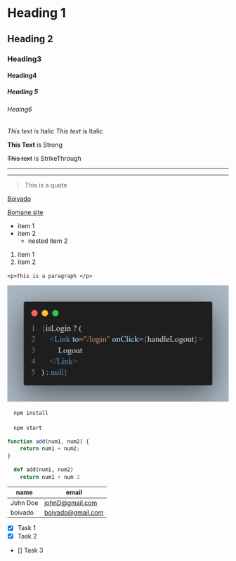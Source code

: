 <!-- Headings -->

# Heading 1

## Heading 2

### Heading3

#### Heading4

##### Heading 5

###### Heaing6

<!-- Italics -->

_This text is_ Italic
_This text_ is Italic

<!-- Strong -->

**This Text** is Strong

<!-- Strike Through -->

~~This text~~ is StrikeThrough

<!-- Horizontal line -->

---

---

<!-- Blockquote -->

> This is a quote

<!-- Links -->

[Boivado](https://bomane.site/)

[Bomane.site](https://bomane.site 'Boivado')

<!-- ul -->

-   item 1
-   item 2
    -   nested item 2

<!-- ol -->

1. item 1
2. item 2

<!-- inline code block
-->

`<p>This is a paragraph </p>`

<!-- Images -->


![code image](navbarLogin1.png)

<!-- Github Markdowns -->

<!-- Code Blocks -->

```bash
  npm install

  npm start
```

```javascript
function add(num1, num2) {
    return num1 + num2;
}
```

```Python
  def add(num1, num2)
    return num1 + num 2
```

<!-- Tables -->

| name     | email             |
| -------- | ----------------- |
| John Doe | johnD@gmail.com   |
| boivado  | boivado@gmail.com |

<!-- Task List -->

-   [x] Task 1
-   [x] Task 2
-   [] Task 3
